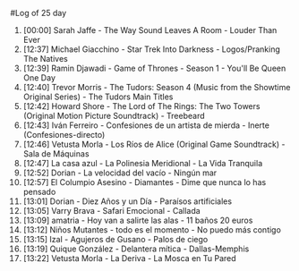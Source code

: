 #Log of 25 day

1. [00:00] Sarah Jaffe - The Way Sound Leaves A Room - Louder Than Ever
1. [12:37] Michael Giacchino - Star Trek Into Darkness - Logos/Pranking The Natives
1. [12:39] Ramin Djawadi - Game of Thrones - Season 1 - You'll Be Queen One Day
1. [12:40] Trevor Morris - The Tudors: Season 4 (Music from the Showtime Original Series) - The Tudors Main Titles
1. [12:42] Howard Shore - The Lord of The Rings: The Two Towers (Original Motion Picture Soundtrack) - Treebeard
1. [12:43] Iván Ferreiro - Confesiones de un artista de mierda - Inerte (Confesiones-directo)
1. [12:46] Vetusta Morla - Los Ríos de Alice (Original Game Soundtrack) - Sala de Máquinas
1. [12:47] La casa azul - La Polinesia Meridional - La Vida Tranquila
1. [12:52] Dorian - La velocidad del vacío - Ningún mar
1. [12:57] El Columpio Asesino - Diamantes - Dime que nunca lo has pensado
1. [13:01] Dorian - Diez Años y un Día - Paraísos artificiales
1. [13:05] Varry Brava - Safari Emocional - Callada
1. [13:09] amatria - Hoy van a salirte las alas - 11 baños 20 euros
1. [13:12] Niños Mutantes - todo es el momento - No puedo más contigo
1. [13:15] Izal - Agujeros de Gusano - Palos de ciego
1. [13:19] Quique González - Delantera mítica - Dallas-Memphis
1. [13:22] Vetusta Morla - La Deriva - La Mosca en Tu Pared
